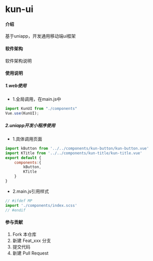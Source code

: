 # kun-ui

#### 介绍
基于uniapp，开发通用移动端ui框架

#### 软件架构
软件架构说明


#### 使用说明

##### 1.web使用

+ 1.全局调用，在main.js中
	
```javascript
import KunUI from "./components"
Vue.use(KunUI);
```

##### 2.uniapp开发小程序使用
+ 1.具体调用页面
```javascript
import kButton from '../../components/kun-button/kun-button.vue'
import KTitle from '../../components/kun-title/kun-title.vue'
export default {
	components:{
		kButton,
		KTitle
	}
}
```
+ 2.main.js引用样式
```javascript
// #ifdef MP
import './components/index.scss'
// #endif

```
#### 参与贡献

1.  Fork 本仓库
2.  新建 Feat_xxx 分支
3.  提交代码
4.  新建 Pull Request


